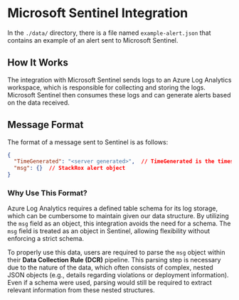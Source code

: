 # Microsoft Sentinel Integration

In the `./data/` directory, there is a file named `example-alert.json` that contains an example of an alert sent
to Microsoft Sentinel.

## How It Works

The integration with Microsoft Sentinel sends logs to an Azure Log Analytics workspace, which is responsible for
collecting and storing the logs. Microsoft Sentinel then consumes these logs and can generate alerts based on the
data received.

## Message Format

The format of a message sent to Sentinel is as follows:

```json
{
  "TimeGenerated": "<server generated>",  // TimeGenerated is the timestamp created by the server upon receiving the alert
  "msg": {}  // StackRox alert object
}
```

### Why Use This Format?

Azure Log Analytics requires a defined table schema for its log storage, which can be cumbersome to maintain given our
data structure. By utilizing the `msg` field as an object, this integration avoids the need for a schema.
The `msg` field is treated as an object in Sentinel, allowing flexibility without enforcing a strict schema.

To properly use this data, users are required to parse the `msg` object within their **Data Collection Rule (DCR)** pipeline.
This parsing step is necessary due to the nature of the data, which often consists of complex, nested JSON objects (e.g., details regarding violations or deployment information). Even if a schema were used, parsing would still be required to extract relevant information from these nested structures.